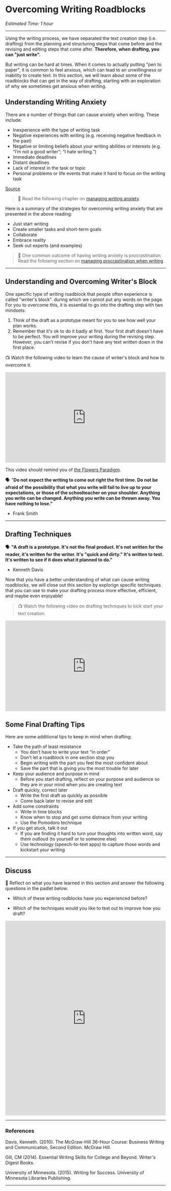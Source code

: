 # Overcoming Writing Roadblocks

*Estimated Time: 1 hour*

---

Using the writing process, we have separated the text creation step (i.e. drafting) from the planning and structuring steps that come before and the revising and editing steps that come after. **Therefore, when drafting, you can "just write".** 

But writing can be hard at times. When it comes to actually putting "pen to paper", it is common to feel anxious, which can lead to an unwillingness or inability to create text. In this section, we will learn about some of the roadblocks that can get in the way of drafting, starting with an exploration of why we sometimes get anxious when writing.

## Understanding Writing Anxiety

<aside>
There are a number of things that can cause anxiety when writing. These include:

- Inexperience with the type of writing task
- Negative experiences with writing (e.g. receiving negative feedback in the past)
- Negative or limiting beliefs about your writing abilities or interests (e.g. “I’m not a good writer”; “I hate writing.”)
- Immediate deadlines
- Distant deadlines
- Lack of interest in the task or topic
- Personal problems or life events that make it hard to focus on the writing task

[Source](https://openoregon.pressbooks.pub/wrd/chapter/overcoming-writing-anxiety-and-writers-block/)

</aside>
  
> 📖 Read the following chapter on [managing writing anxiety](https://openoregon.pressbooks.pub/wrd/chapter/overcoming-writing-anxiety-and-writers-block/).

Here is a summary of the strategies for overcoming writing anxiety that are presented in the above reading:

- Just start writing
- Create smaller tasks and short-term goals
- Collaborate
- Embrace reality
- Seek out experts (and examples)

> 📖 One common outcome of having writing anxiety is procrastination. Read the following section on [managing procrastination when writing](https://openoregon.pressbooks.pub/wrd/chapter/procrastination/).

---

## Understanding and Overcoming Writer's Block

One specific type of writing roadblock that people often experience is called "writer's block". during which we cannot put any words on the page. For you to overcome this, it is essential to go into the drafting step with two mindsets:

1. Think of the draft as a prototype meant for you to see how well your plan works.
2. Remember that it's ok to do it badly at first. Your first draft doesn't have to be perfect. You will improve your writing during the revising step. However, you can't revise if you don't have any text written down in the first place.

<aside>

📺 Watch the following video to learn the cause of writer's block and how to overcome it.

</aside>

<div style="position: relative; padding-bottom: 56.25%; height: 0;"><iframe src="https://www.youtube.com/embed/rcKtcXbjwD4" title="YouTube video player" frameborder="0" allow="accelerometer; autoplay; clipboard-write; encrypted-media; gyroscope; picture-in-picture" allowfullscreen style="position: absolute; top: 0; left: 0; width: 100%; height: 100%;"></iframe></div>

This video should remind you of [the Flowers Paradigm](/communicating-for-success/writing-well/writing-as-a-process.md).


<aside>

🗣 "**Do not expect the writing to come out right the first time. Do not be afraid of the possibility that what you write will fail to live up to your expectations, or those of the schoolteacher on your shoulder. Anything you write can be changed. Anything you write can be thrown away. You have nothing to lose."**

- Frank Smith
</aside>

---

## Drafting Techniques

<aside>

🗣 **"A draft is a prototype. It's not the final product. It's not written for the reader, it's written for the writer. It's "quick and dirty." It's written to test. It's written to see if it does what it planned to do."**

- Kenneth Davis
</aside>

Now that you have a better understanding of what can cause writing roadblocks, we will close out this section by explorign specific techniques that you can use to make your drafting process more effective, efficient, and maybe even enjoyable!

> 📺 Watch the following video on drafting techniques to kick start your text creation.
<div style="position: relative; padding-bottom: 56.25%; height: 0;"><iframe src="https://www.youtube.com/embed/tHuX4EsrBKU" title="YouTube video player" frameborder="0" allow="accelerometer; autoplay; clipboard-write; encrypted-media; gyroscope; picture-in-picture" allowfullscreen style="position: absolute; top: 0; left: 0; width: 100%; height: 100%;"></iframe></div>


## Some Final Drafting Tips

Here are some additional tips to keep in mind when drafting:
- Take the path of least resistance
  - You don’t have to write your text “in order”
  - Don’t let a roadblock in one section stop you
  - Begin writing with the part you feel the most confident about
  - Save the part that is giving you the most trouble for later
- Keep your audience and purpose in mind
  - Before you start drafting, reflect on your purpose and audience so they are in your mind when you are creating text
- Draft quickly, correct later
  - Write the first draft as quickly as possible
  - Come back later to revise and edit
- Add some constraints 
  - Write in time blocks
  - Know when to stop and get some distnace from your writing
  - Use the Pomodoro technique
- If you get stuck, talk it out
  - If you are finding it hard to turn your thoughts into written word, say them outloud (to yourself or to someone else)
  - Use technology (speech-to-text apps) to capture those words and kickstart your writing 

---

## Discuss

<aside>
💬 Reflect on what you have learned in this section and answer the following questions in the padlet below.

- Which of these writing rodblocks have you experienced before?

- Which of the techniques would you like to test out to improve how you draft?
  
</aside>

<div style="border:1px solid rgba(0,0,0,0.1);border-radius:2px;box-sizing:border-box;overflow:hidden;position:relative;width:100%;background:#F4F4F4"><iframe src="https://padlet.com/curriculumpad/sv50qorsrg7xmbqr" frameborder="0" allow="camera;microphone;geolocation" style="width:100%;height:608px;display:block;padding:0;margin:0"></iframe></div>

---

### References

Davis, Kenneth. (2010). The McGraw-Hill 36-Hour Course: Business Writing and Communication, Second Edition. McGraw Hill.

Gill, CM (2014). Essential Writing Skills for College and Beyond. Writer's Digest Books. 

University of Minnesota. (2015). Writing for Success. University of Minnesota Libraries Publishing.

---
